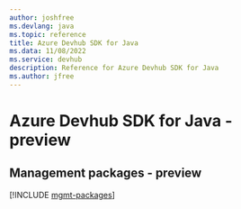 ```yaml
---
author: joshfree
ms.devlang: java
ms.topic: reference
title: Azure Devhub SDK for Java
ms.data: 11/08/2022
ms.service: devhub
description: Reference for Azure Devhub SDK for Java
ms.author: jfree
---
```

# Azure Devhub SDK for Java - preview

## Management packages - preview
[!INCLUDE [mgmt-packages](devhub-mgmt-index.md)]